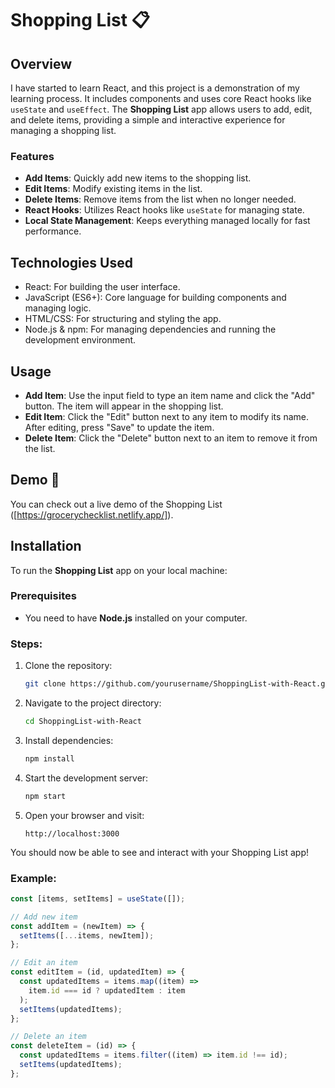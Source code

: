 # Shopping List 📋

## Overview

I have started to learn React, and this project is a demonstration of my learning process. It includes components and uses core React hooks like `useState` and `useEffect`. The **Shopping List** app allows users to add, edit, and delete items, providing a simple and interactive experience for managing a shopping list.

### Features

- **Add Items**: Quickly add new items to the shopping list.
- **Edit Items**: Modify existing items in the list.
- **Delete Items**: Remove items from the list when no longer needed.
- **React Hooks**: Utilizes React hooks like `useState` for managing state.
- **Local State Management**: Keeps everything managed locally for fast performance.

## Technologies Used

- React: For building the user interface.
- JavaScript (ES6+): Core language for building components and managing logic.
- HTML/CSS: For structuring and styling the app.
- Node.js & npm: For managing dependencies and running the development environment.

## Usage

- **Add Item**: Use the input field to type an item name and click the "Add" button. The item will appear in the shopping list.
- **Edit Item**: Click the "Edit" button next to any item to modify its name. After editing, press "Save" to update the item.
- **Delete Item**: Click the "Delete" button next to an item to remove it from the list.

## Demo 🔗

You can check out a live demo of the Shopping List ([https://grocerychecklist.netlify.app/]).

## Installation

To run the **Shopping List** app on your local machine:

### Prerequisites

- You need to have **Node.js** installed on your computer.

### Steps:

1. Clone the repository:

   ```bash
   git clone https://github.com/yourusername/ShoppingList-with-React.git
   ```

2. Navigate to the project directory:

   ```bash
   cd ShoppingList-with-React
   ```

3. Install dependencies:

   ```bash
   npm install
   ```

4. Start the development server:

   ```bash
   npm start
   ```

5. Open your browser and visit:

   ```
   http://localhost:3000
   ```

You should now be able to see and interact with your Shopping List app!

### Example:

```javascript
const [items, setItems] = useState([]);

// Add new item
const addItem = (newItem) => {
  setItems([...items, newItem]);
};

// Edit an item
const editItem = (id, updatedItem) => {
  const updatedItems = items.map((item) =>
    item.id === id ? updatedItem : item
  );
  setItems(updatedItems);
};

// Delete an item
const deleteItem = (id) => {
  const updatedItems = items.filter((item) => item.id !== id);
  setItems(updatedItems);
};
```
